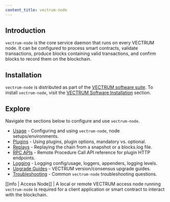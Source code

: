 ```yaml
---
content_title: vectrum-node
---
```


## Introduction

`vectrum-node` is the core service daemon that runs on every VECTRUM node. It can be configured to process smart contracts, validate transactions, produce blocks containing valid transactions, and confirm blocks to record them on the blockchain.

## Installation

`vectrum-node` is distributed as part of the [VECTRUM software suite](https://github.com/vectrum-core/vectrum/blob/master/README.md). To install `vectrum-node`, visit the [VECTRUM Software Installation](../00_install/index.md) section.

## Explore

Navigate the sections below to configure and use `vectrum-node`.

* [Usage](02_usage/index.md) - Configuring and using `vectrum-node`, node setups/environments.
* [Plugins](03_plugins/index.md) - Using plugins, plugin options, mandatory vs. optional.
* [Replays](04_replays/index.md) - Replaying the chain from a snapshot or a blocks.log file.
* [RPC APIs](05_rpc_apis/index.md) - Remote Procedure Call API reference for plugin HTTP endpoints.
* [Logging](06_logging/index.md) - Logging config/usage, loggers, appenders, logging levels.
* [Upgrade Guides](07_upgrade-guides/index.md) - VECTRUM version/consensus upgrade guides.
* [Troubleshooting](08_troubleshooting/index.md) - Common `vectrum-node` troubleshooting questions.

[[info | Access Node]]
| A local or remote VECTRUM access node running `vectrum-node` is required for a client application or smart contract to interact with the blockchain.
